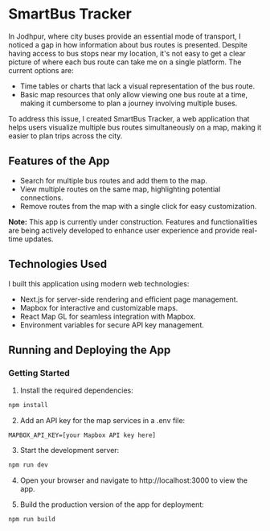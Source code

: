 # SmartBus Tracker

In Jodhpur, where city buses provide an essential mode of transport, I noticed a gap in how information about bus routes is presented. Despite having access to bus stops near my location, it's not easy to get a clear picture of where each bus route can take me on a single platform. The current options are:

* Time tables or charts that lack a visual representation of the bus route.
* Basic map resources that only allow viewing one bus route at a time, making it cumbersome to plan a journey involving multiple buses.

To address this issue, I created SmartBus Tracker, a web application that helps users visualize multiple bus routes simultaneously on a map, making it easier to plan trips across the city.

## Features of the App

* Search for multiple bus routes and add them to the map.
* View multiple routes on the same map, highlighting potential connections.
* Remove routes from the map with a single click for easy customization.

**Note:** This app is currently under construction. Features and functionalities are being actively developed to enhance user experience and provide real-time updates.

## Technologies Used

I built this application using modern web technologies:

* Next.js for server-side rendering and efficient page management.
* Mapbox for interactive and customizable maps.
* React Map GL for seamless integration with Mapbox.
* Environment variables for secure API key management.

## Running and Deploying the App

### Getting Started

1. Install the required dependencies:
```bash
npm install
```

2. Add an API key for the map services in a .env file:
```env
MAPBOX_API_KEY=[your Mapbox API key here]
```

3. Start the development server:
```bash
npm run dev
```

4. Open your browser and navigate to http://localhost:3000 to view the app.

5. Build the production version of the app for deployment:
```bash
npm run build
``` 